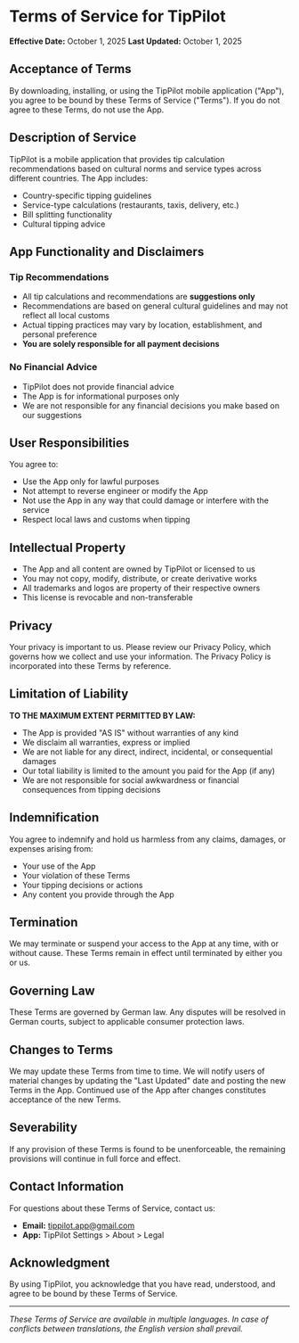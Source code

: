 # Terms of Service for TipPilot

**Effective Date:** October 1, 2025
**Last Updated:** October 1, 2025

## Acceptance of Terms

By downloading, installing, or using the TipPilot mobile application ("App"), you agree to be bound by these Terms of Service ("Terms"). If you do not agree to these Terms, do not use the App.

## Description of Service

TipPilot is a mobile application that provides tip calculation recommendations based on cultural norms and service types across different countries. The App includes:

- Country-specific tipping guidelines
- Service-type calculations (restaurants, taxis, delivery, etc.)
- Bill splitting functionality
- Cultural tipping advice

## App Functionality and Disclaimers

### Tip Recommendations

- All tip calculations and recommendations are **suggestions only**
- Recommendations are based on general cultural guidelines and may not reflect all local customs
- Actual tipping practices may vary by location, establishment, and personal preference
- **You are solely responsible for all payment decisions**

### No Financial Advice

- TipPilot does not provide financial advice
- The App is for informational purposes only
- We are not responsible for any financial decisions you make based on our suggestions

## User Responsibilities

You agree to:

- Use the App only for lawful purposes
- Not attempt to reverse engineer or modify the App
- Not use the App in any way that could damage or interfere with the service
- Respect local laws and customs when tipping

## Intellectual Property

- The App and all content are owned by TipPilot or licensed to us
- You may not copy, modify, distribute, or create derivative works
- All trademarks and logos are property of their respective owners
- This license is revocable and non-transferable

## Privacy

Your privacy is important to us. Please review our Privacy Policy, which governs how we collect and use your information. The Privacy Policy is incorporated into these Terms by reference.

## Limitation of Liability

**TO THE MAXIMUM EXTENT PERMITTED BY LAW:**

- The App is provided "AS IS" without warranties of any kind
- We disclaim all warranties, express or implied
- We are not liable for any direct, indirect, incidental, or consequential damages
- Our total liability is limited to the amount you paid for the App (if any)
- We are not responsible for social awkwardness or financial consequences from tipping decisions

## Indemnification

You agree to indemnify and hold us harmless from any claims, damages, or expenses arising from:

- Your use of the App
- Your violation of these Terms
- Your tipping decisions or actions
- Any content you provide through the App

## Termination

We may terminate or suspend your access to the App at any time, with or without cause. These Terms remain in effect until terminated by either you or us.

## Governing Law

These Terms are governed by German law. Any disputes will be resolved in German courts, subject to applicable consumer protection laws.

## Changes to Terms

We may update these Terms from time to time. We will notify users of material changes by updating the "Last Updated" date and posting the new Terms in the App. Continued use of the App after changes constitutes acceptance of the new Terms.

## Severability

If any provision of these Terms is found to be unenforceable, the remaining provisions will continue in full force and effect.

## Contact Information

For questions about these Terms of Service, contact us:

- **Email:** tippilot.app@gmail.com
- **App:** TipPilot Settings > About > Legal

## Acknowledgment

By using TipPilot, you acknowledge that you have read, understood, and agree to be bound by these Terms of Service.

---

_These Terms of Service are available in multiple languages. In case of conflicts between translations, the English version shall prevail._
